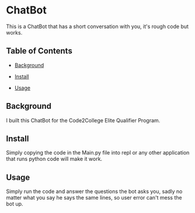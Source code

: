 # ChatBot

This is a ChatBot that has a short conversation with you, it's rough code but works. 

## Table of Contents

- [Background](#background)

- [Install](#install)

- [Usage](#usage)

## Background

I built this ChatBot for the Code2College Elite Qualifier Program. 

## Install

Simply copying the code in the Main.py file into repl or any other application that runs python code will make it work. 

## Usage

Simply run the code and answer the questions the bot asks you, sadly no matter what you say he says the same lines, so user error can't mess the bot up.

